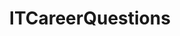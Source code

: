 ---
title: ITCareerQuestions
crosslinks:
- sysadmin
- cscareerquestions
- ccna
- CompTIA
- networking
- WGU
- personalfinance
- linuxadmin
- resumes
- learnprogramming
- gmu
- devops
- todayilearned
- AskReddit
- Resume
- cissp
- comptia
- talesfromtechsupport
- PowerShell
- netsecstudents
---